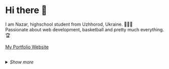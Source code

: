 <h1>Hi there 👋</h1>
I am Nazar, highschool student from Uzhhorod, Ukraine. 🧑🏼‍🎓<br>
Passionate about web development, basketball and pretty much everything. 🏆<br>

<a href="https://nazarhapak.github.io/nazarhapak/" target="_blank">My Portfolio Website</a>

<br>

<details>
  
  <summary><i>Show more</i></summary>
  
  <h2>My Skills</h2>
  
  <!--Web Development Basics: -->
  <span>
    <img alt="HTML5" src="https://img.shields.io/badge/-HTML5-ffa500?style=flat-square&logo=html5&logoColor=white" /> 
    <img alt="CSS3" src="https://img.shields.io/badge/-CSS3-6495ed?style=flat-square&logo=css3&logoColor=white" /> 
    <img alt="JavaScript" src="https://img.shields.io/badge/-JavaScript-ffff00?style=flat-square&logo=javascript&logoColor=black" /> 
  </span>
  
  <br>
  
  <!--Frontend Frameworks: -->
  <span>
    <img alt="React" src="https://img.shields.io/badge/-React-45b8d8?style=flat-square&logo=react&logoColor=white" /> 
  </span>
  
  <br>
  
  <!--Backend: -->
  <span>
    <img alt="Nodejs" src="https://img.shields.io/badge/-Nodejs-43853d?style=flat-square&logo=Node.js&logoColor=white" />
    <img alt="NPM" src="https://img.shields.io/badge/-NPM-ff0000?style=flat-square&logo=npm&logoColor=white" />
    <img alt="Express" src="https://img.shields.io/badge/-Express-ffffff?style=flat-square&logo=express&logoColor=black" />
    <img alt="PostgeSQL" src="https://img.shields.io/badge/-PostgeSQL-2596be?style=flat-square&logo=postgresql&logoColor=white" />
  </span>

  <h2>My Projects</h2>
  <a href="https://nazarhapak.github.io/face-recognition/">Face Recognition Application</a>
  <br>
  <a href="https://nazarhapak.github.io/weather-app/">Weather Application</a>
  <br>
  <a href="https://nazarhapak.github.io/omnifood/">Omnifood (from HTML & CSS course)</a>
  
  
  <h2>Course Certificates</h2>
  <a href="https://www.udemy.com/certificate/UC-c357bcdc-3611-419c-aa0a-ab5992223577/">Complete Web Developer by Andrei Neagoie</a>
  <br>
  <a href="https://www.udemy.com/certificate/UC-8299211e-6362-40c6-aaea-bd7456501a15/">Build Responsive Real-World Websites with HTML and CSS by Jonas Schmedtmann</a>

  <h2>Currently Learning</h2>
    - Advancing my HTML, CSS and Design Skills; <br>
    - Diving deeper into JavaScript; <br>
    - Exploring Git and GitHub;

</details>
